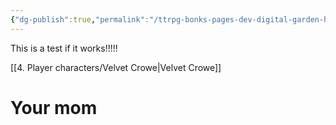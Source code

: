 ```yaml
---
{"dg-publish":true,"permalink":"/ttrpg-bonks-pages-dev-digital-garden-home/"}
---
```


This is a test if it works!!!!!

[[4. Player characters/Velvet Crowe\|Velvet Crowe]]

# Your mom

